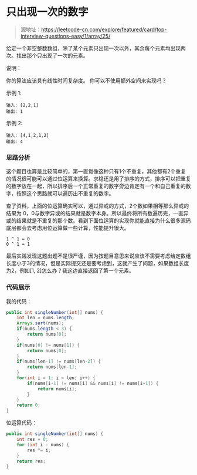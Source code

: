 # 只出现一次的数字

> 源地址：https://leetcode-cn.com/explore/featured/card/top-interview-questions-easy/1/array/25/

给定一个非空整数数组，除了某个元素只出现一次以外，其余每个元素均出现两次。找出那个只出现了一次的元素。

说明：

你的算法应该具有线性时间复杂度。 你可以不使用额外空间来实现吗？

示例 1:
```
输入: [2,2,1]
输出: 1
```
示例 2:
```
输入: [4,1,2,1,2]
输出: 4
```
### 思路分析
这个题目也算是比较简单的，第一直觉像这种只有1个不重复，其他都有2个重复的情况很可能可以通过位运算来换算。求稳还是用了排序的方式，排序可以把重复的数字放在一起，所以排序后一个正常重复的数字旁边肯定有一个和自己重复的数字，按照这个思路就可以遍历出不重复的数字。

查了资料，上面的位运算确实可以，通过异或的方式，2个数如果相等那么异或的结果为 0，0与数字异或的结果就是数字本身。所以最终将所有数遍历完，一直异或的结果就是不重复的那个数。看到下面位运算的实现你就能直接为什么很多源码底层都会去考虑用位运算做一些计算，性能提升很大。
```
1 ^ 1 = 0
0 ^ 1 = 1
```

最后实践发现这题出题不是很严谨，因为按题目意思来说应该不需要考虑给定数组长度小于3的情况，但是实际提交还是要考虑到，这就产生了问题，如果数组长度为2，例如[1, 2]怎么办？我这边直接返回了第一个元素。

### 代码展示
我的代码：
```java
public int singleNumber(int[] nums) {
    int len = nums.length;
    Arrays.sort(nums);
    if(nums.length < 3) {
        return nums[0];
    }
    if(nums[0] != nums[1]) {
        return nums[0];
    }
    if(nums[len-1] != nums[len-2]) {
        return nums[len-1];
    }
    for(int i = 1; i < len; i++) {
        if(nums[i-1] != nums[i] && nums[i] != nums[i+1]) {
            return nums[i];
        }
    }
    return 0;   
}
```
位运算代码：
```java
public int singleNumber(int[] nums) {
    int res = 0;
    for (int i : nums) {
        res ^= i;
    }
    return res;
}
```
